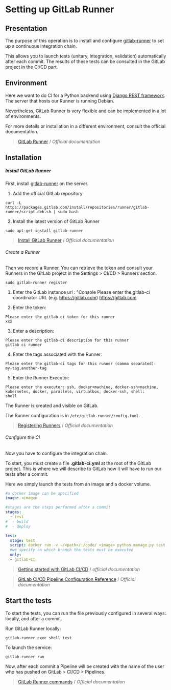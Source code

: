 # Setting up GitLab Runner

## Presentation

The purpose of this operation is to install and configure [gitlab-runner](https://docs.gitlab.com/runner/) to set up a continuous integration chain.

This allows you to launch tests (unitary, integration, validation) automatically after each commit. The results of these tests can be consulted in the GitLab project in the CI/CD part.

## Environment

Here we want to do CI for a Python backend using [Django REST framework](https://www.django-rest-framework.org/).
The server that hosts our Runner is running Debian.

Nevertheless, GitLab Runner is very flexible and can be implemented in a lot of environments.

For more details or installation in a different environment, consult the official documentation.

> [GitLab Runner](https://docs.gitlab.com/runner/) / *Official documentation*

## Installation

##### Install GitLab Runner

First, install [gitlab-runner](https://docs.gitlab.com/runner/) on the server.

  1. Add the official GitLab repository

  `curl -L https://packages.gitlab.com/install/repositories/runner/gitlab-runner/script.deb.sh | sudo bash`

  2. Install the latest version of GitLab Runner

  `sudo apt-get install gitlab-runner`

> [Install GitLab Runner](https://docs.gitlab.com/runner/install/) / *Official documentation*

###### Create a Runner

Then we record a Runner. You can retrieve the token and consult your Runners in the GitLab project in the Settings > CI/CD > Runners section.

  `sudo gitlab-runner register`

1. Enter the GitLab instance url :
"Console
Please enter the gitlab-ci coordinator URL (e.g. https://gitlab.com)
https://gitlab.com


2. Enter the token:
```console
Please enter the gitlab-ci token for this runner
xxx
```

3. Enter a description:
```console
Please enter the gitlab-ci description for this runner
gitlab ci runner
```

4. Enter the tags associated with the Runner:
```console
Please enter the gitlab-ci tags for this runner (comma separated):
my-tag,another-tag
```

5. Enter the Runner Executor:
```console
Please enter the executor: ssh, docker+machine, docker-ssh+machine, kubernetes, docker, parallels, virtualbox, docker-ssh, shell:
shell
```

  The Runner is created and visible on GitLab.

  The Runner configuration is in `/etc/gitlab-runner/config.toml`.

> [Registering Runners](https://docs.gitlab.com/runner/register/index.html) / *Official documentation*

###### Configure the CI

Now you have to configure the integration chain.


To start, you must create a file **.gitlab-ci.yml** at the root of the GitLab project. This is where we will describe to GitLab how it will have to run our tests after a commit.

Here we simply launch the tests from an image and a docker volume.

```yml
#a docker image can be specified
image: <image>

#stages are the steps performed after a commit
stages:
  - test
#  - build
#  - deploy

test:
  stage: test
  script: docker run -v ~/<path>/:/code/ <image> python manage.py test
  #we specify on which branch the tests must be executed
  only:
  - gitlab-CI
  ```

> [Getting started with GitLab CI/CD](https://docs.gitlab.com/ee/ci/quick_start/README.html) / *official documentation*

> [GitLab CI/CD Pipeline Configuration Reference](https://docs.gitlab.com/ee/ci/yaml/) / *Official documentation*

## Start the tests

To start the tests, you can run the file previously configured in several ways: locally, and after a commit.

Run GitLab Runner locally:

`gitlab-runner exec shell test`

To launch the service:

`gitlab-runner run`

Now, after each commit a Pipeline will be created with the name of the user who has pushed on GitLab > CI/CD > Pipelines.

> [GitLab Runner commands](https://docs.gitlab.com/runner/commands/) / *Official documentation*
